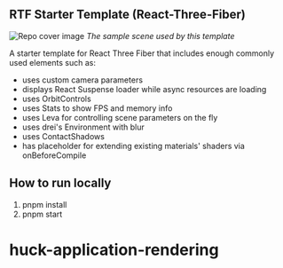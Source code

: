 ## RTF Starter Template (React-Three-Fiber)

![Repo cover image](repo-cover.png?raw=true)
_The sample scene used by this template_

A starter template for React Three Fiber that includes enough commonly used elements such as:

-   uses custom camera parameters
-   displays React Suspense loader while async resources are loading
-   uses OrbitControls
-   uses Stats to show FPS and memory info
-   uses Leva for controlling scene parameters on the fly
-   uses drei's Environment with blur
-   uses ContactShadows
-   has placeholder for extending existing materials' shaders via onBeforeCompile

## How to run locally

1. pnpm install
2. pnpm start
# huck-application-rendering

